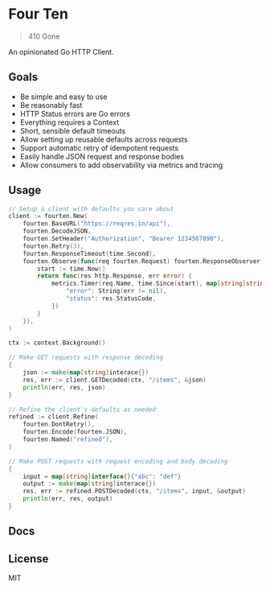 # Four Ten

> 410 Gone

An opinionated Go HTTP Client.

## Goals

- Be simple and easy to use
- Be reasonably fast
- HTTP Status errors are Go errors
- Everything requires a Context
- Short, sensible default timeouts
- Allow setting up reusable defaults across requests
- Support automatic retry of idempotent requests
- Easily handle JSON request and response bodies
- Allow consumers to add observability via metrics and tracing

## Usage

```go
// Setup a client with defaults you care about
client := fourten.New(
    fourten.BaseURL("https://reqres.in/api"),
    fourten.DecodeJSON,
    fourten.SetHeader("Authorization", "Bearer 1234567890"),
    fourten.Retry(3),
    fourten.ResponseTimeout(time.Second),
    fourten.Observe(func(req fourten.Request) fourten.ResponseObserver {
        start := time.Now()
        return func(res http.Response, err error) {
            metrics.Timer(req.Name, time.Since(start), map[string]string{
                "error": String(err != nil),
                "status": res.StatusCode,
            })
        }
    }),
)

ctx := context.Background()

// Make GET requests with response decoding
{
    json := make(map[string]interace{})
    res, err := client.GETDecoded(ctx, "/items", &json)
    println(err, res, json)
}

// Refine the client's defaults as needed
refined := client.Refine(
    fourten.DontRetry(),
    fourten.Encode(fourten.JSON),
    fourten.Named("refined"),
)

// Make POST requests with request encoding and body decoding
{
    input = map[string]interface{}{"abc": "def"}
    output := make(map[string]interace{})
    res, err := refined.POSTDecoded(ctx, "/items", input, &output)
    println(err, res, output)
}
```

## Docs

## License

MIT
